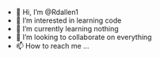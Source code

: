 - 👋 Hi, I’m @Rdallen1
- 👀 I’m interested in learning code 
- 🌱 I’m currently learning nothing 
- 💞️ I’m looking to collaborate on everything 
- 📫 How to reach me ...

<!---
Rdallen1/Rdallen1 is a ✨ special ✨ repository because its `README.md` (this file) appears on your GitHub profile.
You can click the Preview link to take a look at your changes.
--->
